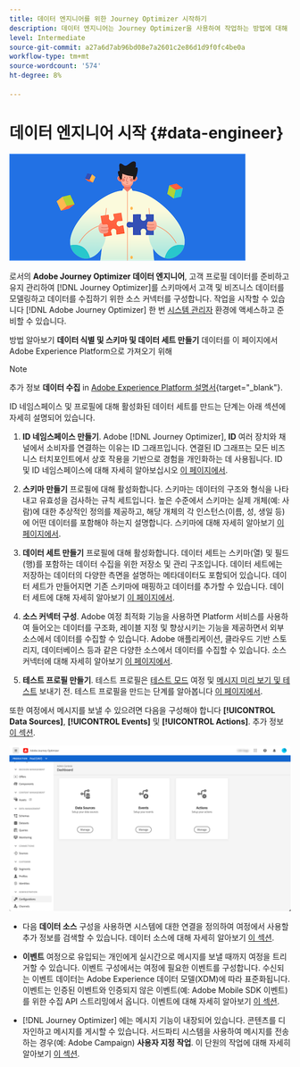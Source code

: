 ```yaml
---
title: 데이터 엔지니어를 위한 Journey Optimizer 시작하기
description: 데이터 엔지니어는 Journey Optimizer을 사용하여 작업하는 방법에 대해 자세히 알아봅니다
level: Intermediate
source-git-commit: a27a6d7ab96bd08e7a2601c2e86d1d9f0fc4be0a
workflow-type: tm+mt
source-wordcount: '574'
ht-degree: 8%

---
```


# 데이터 엔지니어 시작 {#data-engineer}

![데이터 엔지니어](assets/do-not-localize/user-1.png)

로서의 **Adobe Journey Optimizer 데이터 엔지니어**, 고객 프로필 데이터를 준비하고 유지 관리하여 [!DNL Journey Optimizer]를 스키마에서 고객 및 비즈니스 데이터를 모델링하고 데이터를 수집하기 위한 소스 커넥터를 구성합니다. 작업을 시작할 수 있습니다 [!DNL Adobe Journey Optimizer] 한 번 [시스템 관리자](administrator.md) 환경에 액세스하고 준비할 수 있습니다.


방법 알아보기 **데이터 식별 및 스키마 및 데이터 세트 만들기** 데이터를 이 페이지에서 Adobe Experience Platform으로 가져오기 위해

>[!NOTE]
>
>추가 정보 **데이터 수집** in [Adobe Experience Platform 설명서](https://experienceleague.adobe.com/docs/experience-platform/ingestion/home.html?lang=ko){target=&quot;_blank&quot;}.

ID 네임스페이스 및 프로필에 대해 활성화된 데이터 세트를 만드는 단계는 아래 섹션에 자세히 설명되어 있습니다.

1. **ID 네임스페이스 만들기**. Adobe [!DNL Journey Optimizer], **ID** 여러 장치와 채널에서 소비자를 연결하는 이유는 ID 그래프입니다. 연결된 ID 그래프는 모든 비즈니스 터치포인트에서 상호 작용을 기반으로 경험을 개인화하는 데 사용됩니다.  ID 및 ID 네임스페이스에 대해 자세히 알아보십시오 [이 페이지에서](../get-started-identity.md).

1. **스키마 만들기** 프로필에 대해 활성화합니다. 스키마는 데이터의 구조와 형식을 나타내고 유효성을 검사하는 규칙 세트입니다. 높은 수준에서 스키마는 실제 개체(예: 사람)에 대한 추상적인 정의를 제공하고, 해당 개체의 각 인스턴스(이름, 성, 생일 등)에 어떤 데이터를 포함해야 하는지 설명합니다.  스키마에 대해 자세히 알아보기 [이 페이지에서](../get-started-schemas.md).

1. **데이터 세트 만들기** 프로필에 대해 활성화합니다. 데이터 세트는 스키마(열) 및 필드(행)를 포함하는 데이터 수집을 위한 저장소 및 관리 구조입니다. 데이터 세트에는 저장하는 데이터의 다양한 측면을 설명하는 메타데이터도 포함되어 있습니다. 데이터 세트가 만들어지면 기존 스키마에 매핑하고 데이터를 추가할 수 있습니다. 데이터 세트에 대해 자세히 알아보기 [이 페이지에서](../get-started-datasets.md).

1. **소스 커넥터 구성**. Adobe 여정 최적화 기능을 사용하면 Platform 서비스를 사용하여 들어오는 데이터를 구조화, 레이블 지정 및 향상시키는 기능을 제공하면서 외부 소스에서 데이터를 수집할 수 있습니다. Adobe 애플리케이션, 클라우드 기반 스토리지, 데이터베이스 등과 같은 다양한 소스에서 데이터를 수집할 수 있습니다. 소스 커넥터에 대해 자세히 알아보기 [이 페이지에서](../get-started-sources.md).

1. **테스트 프로필 만들기**. 테스트 프로필은 [테스트 모드](../building-journeys/testing-the-journey.md) 여정 및 [메시지 미리 보기 및 테스트](../preview.md) 보내기 전. 테스트 프로필을 만드는 단계를 알아봅니다 [이 페이지에서](../../using/building-journeys/creating-test-profiles.md).


또한 여정에서 메시지를 보낼 수 있으려면 다음을 구성해야 합니다 **[!UICONTROL Data Sources]**, **[!UICONTROL Events]** 및 **[!UICONTROL Actions]**. 추가 정보 [이 섹션](../../using/configuration/about-data-sources-events-actions.md).

![](../assets/admin-menu.png)

* 다음 **데이터 소스** 구성을 사용하면 시스템에 대한 연결을 정의하여 여정에서 사용할 추가 정보를 검색할 수 있습니다. 데이터 소스에 대해 자세히 알아보기 [이 섹션](../datasource/about-data-sources.md).

* **이벤트** 여정으로 유입되는 개인에게 실시간으로 메시지를 보낼 때까지 여정을 트리거할 수 있습니다. 이벤트 구성에서는 여정에 필요한 이벤트를 구성합니다. 수신되는 이벤트 데이터는 Adobe Experience 데이터 모델(XDM)에 따라 표준화됩니다. 이벤트는 인증된 이벤트와 인증되지 않은 이벤트(예: Adobe Mobile SDK 이벤트)를 위한 수집 API 스트리밍에서 옵니다. 이벤트에 대해 자세히 알아보기 [이 섹션](../event/about-events.md).

* [!DNL Journey Optimizer] 에는 메시지 기능이 내장되어 있습니다. 콘텐츠를 디자인하고 메시지를 게시할 수 있습니다. 서드파티 시스템을 사용하여 메시지를 전송하는 경우(예: Adobe Campaign) **사용자 지정 작업**. 이 단원의 작업에 대해 자세히 알아보기 [이 섹션](../action/action.md).
